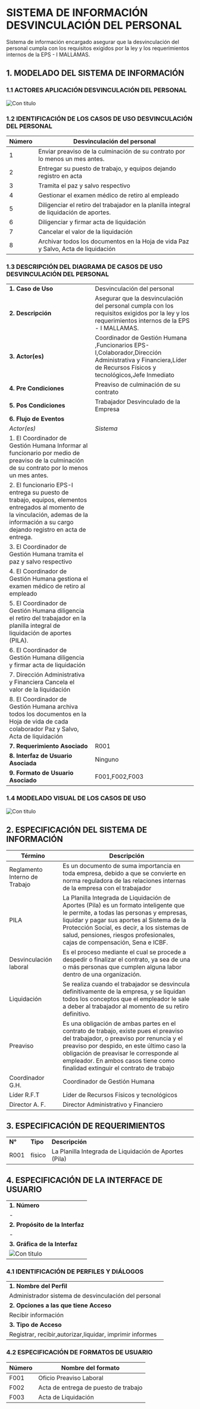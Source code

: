 # SISTEMA DE INFORMACIÓN  DESVINCULACIÓN DEL PERSONAL
Sistema de información encargado asegurar que la desvinculación del personal cumpla con los requisitos exigidos por la ley y los requerimientos internos de  la EPS - I MALLAMAS.

## 1. MODELADO DEL SISTEMA DE INFORMACIÓN


### 1.1 ACTORES APLICACIÓN DESVINCULACIÓN DEL PERSONAL

![Con titulo](img/actoresdesvinculacion.jpg "Actores")

### 1.2 IDENTIFICACIÓN DE LOS CASOS DE USO DESVINCULACIÓN DEL PERSONAL
| Número |Desvinculación del personal |
| ------ | ----------------------------------- |
| 1  | Enviar preaviso de la culminación de su contrato por lo menos un mes antes.     |
| 2  | Entregar su puesto de trabajo, y equipos  dejando registro en acta|
| 3  | Tramita el paz y salvo respectivo|
| 4  | Gestionar el examen médico de retiro al empleado|
| 5  | Diligenciar el retiro del trabajador en la planilla integral de liquidación de aportes.|
| 6  |Diligenciar y firmar acta de liquidación |
| 7  |Cancelar el valor de la liquidación|
| 8  |Archivar todos los documentos en la Hoja de vida Paz y Salvo, Acta de liquidación|

### 1.3 DESCRIPCIÓN DEL DIAGRAMA DE CASOS DE USO DESVINCULACIÓN DEL PERSONAL

| | | 
| - | - |
| **1. Caso de Uso** |Desvinculación del personal |
| **2. Descripción** | Asegurar que la desvinculación del personal cumpla con los requisitos exigidos por la ley y los requerimientos internos de  la EPS - I MALLAMAS.|
| **3. Actor(es)**| Coordinador de Gestión Humana ,Funcionarios EPS-I,Colaborador,Dirección Administrativa y Financiera,Líder de Recursos Físicos y tecnológicos,Jefe Inmediato|
| **4. Pre Condiciones** |Preaviso de culminación de su contrato |
| **5. Pos Condiciones** | Trabajador Desvinculado de la Empresa|
| **6. Flujo de Eventos** |
| *Actor(es)* | *Sistema* |
|1. El Coordinador de Gestión Humana  Informar al funcionario por medio de preaviso de la culminación de su contrato por lo menos un mes antes.|   |
|2. El funcionario EPS-I entrega su puesto de trabajo, equipos, elementos entregados al momento de la vinculación, ademas de la información a su cargo dejando registro en acta de entrega. |  |
|3. El Coordinador de Gestión Humana tramita el paz y salvo respectivo |  |
|4. El Coordinador de Gestión Humana gestiona el examen médico de retiro al empleado|  | 
|5.  El Coordinador de Gestión Humana diligencia el retiro del trabajador en la planilla integral de liquidación de aportes (PILA).|   |
|6. El Coordinador de Gestión Humana diligencia y firmar acta de liquidación |
|7. Dirección Administrativa y Financiera Cancela el valor de la liquidación |
|8. El Coordinador de Gestión Humana archiva todos los documentos en la Hoja de vida de cada colaborador Paz y Salvo, Acta de liquidación |
| **7. Requerimiento Asociado** | R001 |
|**8. Interfaz de Usuario Asociada** | Ninguno   |
|**9. Formato de Usuario Asociado** | F001,F002,F003 |

### 1.4 MODELADO VISUAL DE LOS CASOS DE USO

![Con titulo](img/diagramadesvinculacion.jpg "Caso de uso")

## 2. ESPECIFICACIÓN DEL SISTEMA DE INFORMACIÓN

| Término | Descripción |
| ------- | ----------- |
|Reglamento Interno de Trabajo| Es un documento de suma importancia en toda empresa, debido a que se convierte en norma reguladora de las relaciones internas de la empresa con el trabajador |
| PILA |La Planilla Integrada de Liquidación de Aportes (Pila) es un formato inteligente que le permite, a todas las personas y empresas, liquidar y pagar sus aportes al Sistema de la Protección Social, es decir, a los sistemas de salud, pensiones, riesgos profesionales, cajas de compensación, Sena e ICBF.|
| Desvinculación laboral |Es el proceso mediante el cual se procede a despedir o finalizar el contrato, ya sea de una o más personas que cumplen alguna labor dentro de una organización.|
| Liquidación |Se realiza cuando el trabajador se desvincula definitivamente de la empresa, y  se liquidan todos los conceptos que el empleador le sale a deber al trabajador al momento de su retiro definitivo.|
| Preaviso  | Es una obligación de ambas partes en el contrato de trabajo, existe pues el preaviso del trabajador, o preaviso por renuncia y el preaviso por despido, en este último caso la obligación de preavisar le corresponde al empleador. En ambos casos tiene como finalidad extinguir el contrato de trabajo|
|Coordinador G.H.|Coordinador de Gestión Humana |
|Líder R.F.T |Líder de Recursos Físicos y tecnológicos|
|Director A. F.| Director Administrativo y Financiero |

 

## 3. ESPECIFICACIÓN DE REQUERIMIENTOS

| | | |
| - | - | - |
| **N°** | **Tipo** | **Descripción** |
|R001| físico |La Planilla Integrada de Liquidación de Aportes (Pila)|



## 4. ESPECIFICACIÓN DE LA INTERFACE DE USUARIO

| |
| - |
| **1. Número** |
| - |
| **2. Propósito de la Interfaz** |
| - |
| **3. Gráfica de la Interfaz**|
| ![Con titulo](img/123.jpg "Interfaz de Usuario") |




### 4.1 IDENTIFICACIÓN DE PERFILES Y DIÁLOGOS

| |
| - |
| **1. Nombre del Perfil** |
| Administrador sistema de desvinculación del personal |
| **2. Opciones a las que tiene Acceso**|
| Recibir información|
| **3. Tipo de Acceso** |
| Registrar, recibir,autorizar,liquidar, imprimir informes|

### 4.2 ESPECIFICACIÓN DE FORMATOS DE USUARIO 
| Número | Nombre del formato|
| ------ | ----------------------- |
| F001   |Oficio Preaviso  Laboral    |
| F002   |Acta de entrega de puesto de trabajo |
| F003   |Acta de Liquidación | 